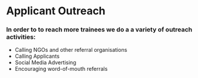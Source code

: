 # Applicant Outreach

### In order to to reach more trainees we do a a variety of outreach activities:

* Calling NGOs and other referral organisations
* Calling Applicants
* Social Media Advertising&#x20;
* Encouraging word-of-mouth referrals&#x20;

##

